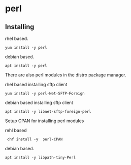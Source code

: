 # perl 


## Installing

rhel based. 
```
yum install -y perl
```

debian based.
```
apt install -y perl
```

There are also perl modules in the distro package manager.

rhel based installing sftp client
```
yum install -y perl-Net-SFTP-Foreign
```
debian based installing sftp client
```
apt install -y libnet-sftp-foreign-perl
```

Setup CPAN for installing perl modules

rehl based
```
 dnf install -y  perl-CPAN
```

debian based.
```
apt install -y libpath-tiny-Perl
```






